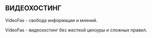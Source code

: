 ## ВИДЕОХОСТИНГ
VideoFas - свобода информации и мнений.

VideoFas - видеохостинг без жесткой цензуры и сложных правил.
